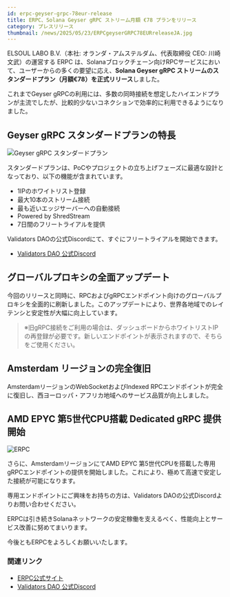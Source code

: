 ```yaml
---
id: erpc-geyser-grpc-78eur-release
title: ERPC、Solana Geyser gRPC ストリーム月額 €78 プランをリリース
category: プレスリリース
thumbnail: /news/2025/05/23/ERPCgeyserGRPC78EURreleaseJA.jpg
---
```


ELSOUL LABO B.V.（本社: オランダ・アムステルダム、代表取締役 CEO: 川崎文武）の運営する ERPC は、Solanaブロックチェーン向けRPCサービスにおいて、ユーザーからの多くの要望に応え、**Solana Geyser gRPC ストリームのスタンダードプラン（月額€78）を正式リリース**しました。

これまでGeyser gRPCの利用には、多数の同時接続を想定したハイエンドプランが主流でしたが、比較的少ないコネクションで効率的に利用できるようになりました。

## Geyser gRPC スタンダードプランの特長

![Geyser gRPC スタンダードプラン](/news/2025/05/23/GRPCPriceJA.jpg)

スタンダードプランは、PoCやプロジェクトの立ち上げフェーズに最適な設計となっており、以下の機能が含まれています。

- 1IPのホワイトリスト登録
- 最大10本のストリーム接続
- 最も近いエッジサーバーへの自動接続
- Powered by ShredStream
- 7日間のフリートライアルを提供

Validators DAOの公式Discordにて、すぐにフリートライアルを開始できます。

- [Validators DAO 公式Discord](https://discord.gg/C7ZQSrCkYR)

## グローバルプロキシの全面アップデート

今回のリリースと同時に、RPCおよびgRPCエンドポイント向けのグローバルプロキシを全面的に刷新しました。このアップデートにより、世界各地域でのレイテンシと安定性が大幅に向上しています。

> ※旧gRPC接続をご利用の場合は、ダッシュボードからホワイトリストIPの再登録が必要です。新しいエンドポイントが表示されますので、そちらをご使用ください。

## Amsterdam リージョンの完全復旧

AmsterdamリージョンのWebSocketおよびIndexed RPCエンドポイントが完全に復旧し、西ヨーロッパ・アフリカ地域へのサービス品質が向上しました。

## AMD EPYC 第5世代CPU搭載 Dedicated gRPC 提供開始

![ERPC](/news/2025/05/23/ERPC.jpg)

さらに、AmsterdamリージョンにてAMD EPYC 第5世代CPUを搭載した専用gRPCエンドポイントの提供を開始しました。これにより、極めて高速で安定した接続が可能になります。

専用エンドポイントにご興味をお持ちの方は、Validators DAOの公式Discordよりお問い合わせください。

ERPCは引き続きSolanaネットワークの安定稼働を支えるべく、性能向上とサービス改善に努めてまいります。

今後ともERPCをよろしくお願いいたします。

### 関連リンク

- [ERPC公式サイト](https://erpc.global/ja)
- [Validators DAO 公式Discord](https://discord.gg/C7ZQSrCkYR)
